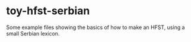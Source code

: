 # toy-hfst-serbian
Some example files showing the basics of how to make an HFST, using a small Serbian lexicon.
